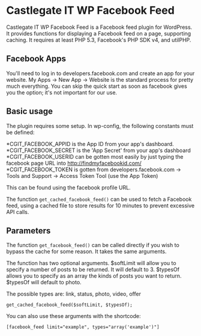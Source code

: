 # Castlegate IT WP Facebook Feed #

Castlegate IT WP Facebook Feed is a Facebook feed plugin for WordPress. It provides functions for displaying a Facebook feed on a page, supporting caching. It requires at least PHP 5.3, Facebook's PHP SDK v4, and utilPHP.

## Facebook Apps ##

You'll need to log in to developers.facebook.com and create an app for your website.
My Apps -> New App -> Website is the standard process for pretty much everything.
You can skip the quick start as soon as facebook gives you the option; it's not important for our use.

## Basic usage ##

The plugin requires some setup. In wp-config, the following constants must be defined:

*CGIT_FACEBOOK_APPID is the App ID from your app's dashboard.  
*CGIT_FACEBOOK_SECRET is the 'App Secret' from your app's dashboard  
*CGIT_FACEBOOK_USERID can be gotten most easily by just typing the facebook page URL into http://findmyfacebookid.com/  
*CGIT_FACEBOOK_TOKEN is gotten from developers.facebook.com -> Tools and Support -> Access Token Tool (use the App Token)  

This can be found using the facebook profile URL.

The function `get_cached_facebook_feed()` can be used to fetch a Facebook feed, using a cached file to store results for 10 minutes to prevent excessive API calls.

## Parameters ##

The function `get_facebook_feed()` can be called directly if you wish to bypass the cache for some reason. It takes the same arguments.

The function has two optional arguments.
$softLimit will allow you to specify a number of posts to be returned. It will default to 3.
$typesOf allows you to specify as an array the kinds of posts you want to return. $typesOf will default to photo.

The possible types are:
    link, status, photo, video, offer

    get_cached_facebook_feed($softLimit, $typesOf);

You can also use these arguments with the shortcode:

    [facebook_feed limit="example", types="array('example')"]
